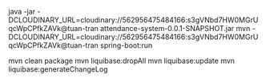 java -jar -DCLOUDINARY_URL=cloudinary://562956475484166:s3gVNbd7HW0MGrUqcWpCPfkZAVk@tuan-tran attendance-system-0.0.1-SNAPSHOT.jar
mvn -DCLOUDINARY_URL=cloudinary://562956475484166:s3gVNbd7HW0MGrUqcWpCPfkZAVk@tuan-tran spring-boot:run

mvn clean package
mvn liquibase:dropAll
mvn liquibase:update
mvn liquibase:generateChangeLog